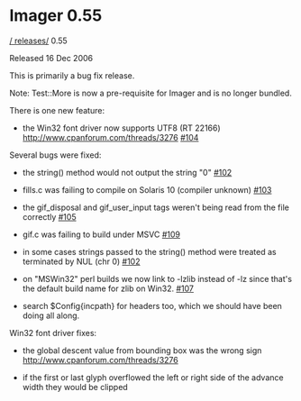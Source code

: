 # Imager 0.55

[ / ](..) [releases/](./) 0.55

Released 16 Dec 2006

This is primarily a bug fix release.

Note: Test::More is now a pre-requisite for Imager and is no longer bundled.

There is one new feature:

 - the Win32 font driver now supports UTF8 (RT 22166) http://www.cpanforum.com/threads/3276 [#104](https://github.com/tonycoz/imager/issues/104)

Several bugs were fixed:

 - the string() method would not output the string "0" [#102](https://github.com/tonycoz/imager/issues/102)

 - fills.c was failing to compile on Solaris 10 (compiler unknown) [#103](https://github.com/tonycoz/imager/issues/103)

 - the gif_disposal and gif_user_input tags weren't being read from the file correctly [#105](https://github.com/tonycoz/imager/issues/105)

 - gif.c was failing to build under MSVC [#109](https://github.com/tonycoz/imager/issues/109)

 - in some cases strings passed to the string() method were treated as terminated by NUL (chr 0) [#102](https://github.com/tonycoz/imager/issues/102)

 - on "MSWin32" perl builds we now link to -lzlib instead of -lz since that's the default build name for zlib on Win32. [#107](https://github.com/tonycoz/imager/issues/107)

 - search $Config{incpath} for headers too, which we should have been doing all along.

Win32 font driver fixes:

 - the global descent value from bounding box was the wrong sign http://www.cpanforum.com/threads/3276

 - if the first or last glyph overflowed the left or right side of the advance width they would be clipped